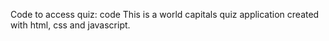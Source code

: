 Code to access quiz: code
This is a world capitals quiz application created with html, css and javascript.
